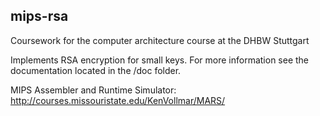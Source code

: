 ## mips-rsa

Coursework for the computer architecture course at the DHBW Stuttgart

Implements RSA encryption for small keys.
For more information see the documentation located in the /doc folder.

MIPS Assembler and Runtime Simulator:
 http://courses.missouristate.edu/KenVollmar/MARS/
